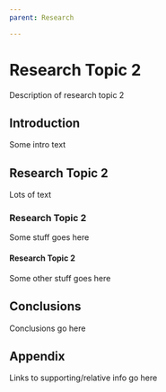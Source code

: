 ```yaml
---
parent: Research

---
```

# Research Topic 2

Description of research topic 2

## Introduction

Some intro text

## Research Topic 2

 Lots of text

### Research Topic 2

Some stuff goes here

#### Research Topic 2

Some other stuff goes here

## Conclusions

Conclusions go here

## Appendix

Links to supporting/relative info go here
